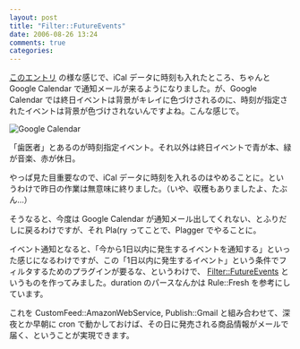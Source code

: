```yaml
---
layout: post
title: "Filter::FutureEvents"
date: 2006-08-26 13:24
comments: true
categories: 
---
```

<p>
<a class="ext-link" href="http://mizzy.org/program/plagger_event.html"><span class="icon"></span>このエントリ</a> の様な感じで、iCal データに時刻も入れたところ、ちゃんと Google Calendar で通知メールが来るようになりました。が、Google Calendar では終日イベントは背景がキレイに色づけされるのに、時刻が指定されたイベントは背景が色づけされないんですよね。こんな感じで。 
</p>
<p>
<img src="http://mizzy.org/img/events.jpg" alt="Google Calendar" />
</p>
<p>
「歯医者」とあるのが時刻指定イベント。それ以外は終日イベントで青が本、緑が音楽、赤が休日。
</p>
<p>
やっぱ見た目重要なので、iCal データに時刻を入れるのはやめることに。というわけで昨日の作業は無意味に終りました。（いや、収穫もありましたよ、たぶん…）
</p>
<p>
そうなると、今度は Google Calendar が通知メール出してくれない、とふりだしに戻るわけですが、それ Pla(ry ってことで、Plagger でやることに。
</p>
<p>
イベント通知となると、「今から1日以内に発生するイベントを通知する」といった感じになるわけですが、この「1日以内に発生するイベント」という条件でフィルタするためのプラグインが要るな、というわけで、 <a class="ext-link" href="http://trac.mizzy.org/public/browser/plagger/trunk/lib/Plagger/Plugin/Filter/FutureEvents.pm"><span class="icon"></span>Filter::FutureEvents</a> というものを作ってみました。duration のパースなんかは Rule::Fresh を参考にしています。
</p>
<p>
これを CustomFeed::AmazonWebService, Publish::Gmail と組み合わせて、深夜とか早朝に cron で動かしておけば、その日に発売される商品情報がメールで届く、ということが実現できます。
</p>